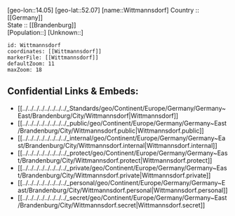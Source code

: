 ﻿---
location: [52.07,14.05] 
mapzoom: [7,12] 
mapmarker: city 
type: City
tags:
- geo/City


SpocWebEntityId: 35663
isDeleted: false
confidential: public

---
[geo-lon::14.05] 
[geo-lat::52.07] 
[name::Wittmannsdorf] 
Country :: [[Germany]]  
State :: [[Brandenburg]]  
[Population::] 
[Unknown::] 


```leaflet
id: Wittmannsdorf
coordinates: [[Wittmannsdorf]] 
markerFile: [[Wittmannsdorf]] 
defaultZoom: 11 
maxZoom: 18
```


## Confidential Links & Embeds: 
- [[../../../../../../../../_Standards/geo/Continent/Europe/Germany/Germany~East/Brandenburg/City/Wittmannsdorf|Wittmannsdorf]] 
- [[../../../../../../../../_public/geo/Continent/Europe/Germany/Germany~East/Brandenburg/City/Wittmannsdorf.public|Wittmannsdorf.public]] 
- [[../../../../../../../../_internal/geo/Continent/Europe/Germany/Germany~East/Brandenburg/City/Wittmannsdorf.internal|Wittmannsdorf.internal]] 
- [[../../../../../../../../_protect/geo/Continent/Europe/Germany/Germany~East/Brandenburg/City/Wittmannsdorf.protect|Wittmannsdorf.protect]] 
- [[../../../../../../../../_private/geo/Continent/Europe/Germany/Germany~East/Brandenburg/City/Wittmannsdorf.private|Wittmannsdorf.private]] 
- [[../../../../../../../../_personal/geo/Continent/Europe/Germany/Germany~East/Brandenburg/City/Wittmannsdorf.personal|Wittmannsdorf.personal]] 
- [[../../../../../../../../_secret/geo/Continent/Europe/Germany/Germany~East/Brandenburg/City/Wittmannsdorf.secret|Wittmannsdorf.secret]] 
